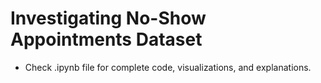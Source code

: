 # Investigating No-Show Appointments Dataset
- Check .ipynb file for complete code, visualizations, and explanations.

